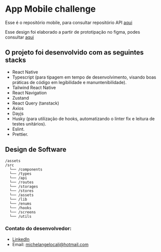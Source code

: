 # App Mobile challenge

Esse é o repositório mobile, para consultar repositório API [aqui](https://github.com/MichelangeloCali/MFC-back) 


Esse design foi elaborado a partir de prototipação no figma, podes consultar [aqui](https://www.figma.com/file/gaxcYekkGvJUkvI6YDp4Tg/Untitled?type=design&node-id=3%3A444&mode=design&t=wsEXTlHsVmpxR4Np-1)


## O projeto foi desenvolvido com as seguintes stacks

- React Native
- Typescript (para tipagem em tempo de desenvolvimento, visando boas práticas de código em legibilidade e manuntenibilidade).
- Tailwind React Native
- React Navigation
- Zustand 
- React Query (tanstack)
- Axios
- Dayjs
- Husky (para utilização de hooks, automatizando o linter fix e leitura de testes unitários).
- Eslint.
- Prettier.

## Design de Software

```
/assets
/src
  └── /components
  └── /types
  └── /api
  └── /routes
  └── /storages
  └── /stores
  └── /assets
  └── /lib
  └── /enums
  └── /hooks
  └── /screens
  └── /utils
```

### Contato do desenvolvedor:

- [LinkedIn](https://www.linkedin.com/in/michelangelocali/)
- Email: michelangelocali@hotmail.com

